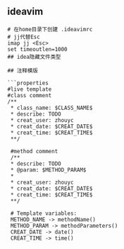 ## ideavim

```shell
# 在home目录下创建 .ideavimrc
# jj代替Esc
imap jj <Esc>
set timeoutlen=1000
## idea隐藏文件类型

## 注释模版

```properties
#live template
#class comment
/**
 * class_name: $CLASS_NAME$
 * describe: TODO
 * creat_user: zhouyc
 * creat_date: $CREAT_DATE$
 * creat_time: $CREAT_TIME$
 **/
 
 #method comment
 /**
 * describe: TODO
 * @param: $METHOD_PARAM$
 *
 * creat_user: zhouyc
 * creat_date: $CREAT_DATE$
 * creat_time: $CREAT_TIME$
 **/
 
 # Template variables:
 METHOD_NAME -> methodName()
 METHOD_PARAM -> methodParameters()
 CREAT_DATE -> date()
 CREAT_TIME -> time()
```


